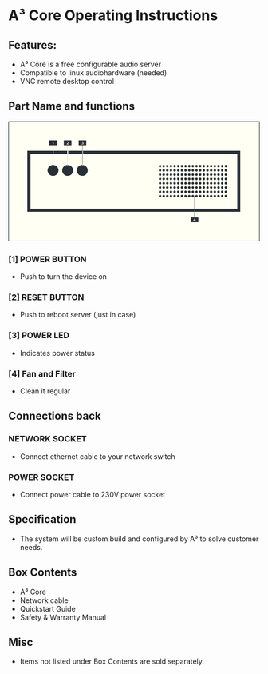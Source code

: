 # A³ Core Operating Instructions
## Features:
- A³ Core is a free configurable audio server
- Compatible to linux audiohardware (needed)
- VNC remote desktop control

## Part Name and functions
![A³ Core numbered](pics_user/a3_systen_symbol_core_numbered.png)

### [1] POWER BUTTON
- Push to turn the device on

### [2] RESET BUTTON
- Push to reboot server (just in case)

### [3] POWER LED
- Indicates power status

### [4] Fan and Filter
- Clean it regular

## Connections back
### NETWORK SOCKET
- Connect ethernet cable to your network switch

### POWER SOCKET
- Connect power cable to 230V power socket

## Specification
- The system will be custom build and configured by A³ to solve customer needs.

## Box Contents
- A³ Core
- Network cable
- Quickstart Guide
- Safety & Warranty Manual

## Misc
- Items not listed under Box Contents are sold separately.